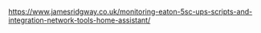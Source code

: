 https://www.jamesridgway.co.uk/monitoring-eaton-5sc-ups-scripts-and-integration-network-tools-home-assistant/
